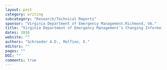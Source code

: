 ```yaml
---
layout: post
category: writing
subcategory: "Research/Technical Reports"
sponsor: "Virginia Department of Emergency Management.Richmond, VA."
title: "Virginia Department of Emergency Management’s Changing Information Requirements and Recommendations"
dates: 2016
website: ""
authors: "Schroeder A.D., Molfino, E."
editors: ""
pages: ""
DOI: ""
comments: true
---
```

